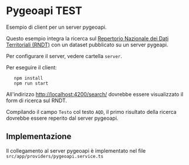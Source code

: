 # Pygeoapi TEST
Esempio di client per un server pygeoapi. 

Questo esempio integra la ricerca sul [Repertorio Nazionale dei Dati Territoriali (RNDT)](https://geodati.gov.it/geoportale/) con un dataset pubblicato su un server pygeapi.

Per configurare il server, vedere cartella `server`.

Per eseguire il client:

```
   npm install
   npm run start   
```

All'indirizzo [http://localhost:4200/search/](http://localhost:4200/search) dovrebbe essere visualizzato il form di ricerca sul RNDT. 

Compilando il campo `Testo` col testo `AQD`, il primo risultato della ricerca dovrebbe essere reperito dal server pygeoapi.


## Implementazione
Il collegamento al server pygeoapi è implementato nel file `src/app/providers/pygeoapi.service.ts`
